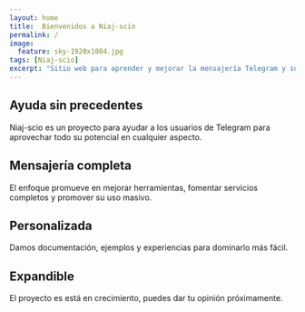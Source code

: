 ```yaml
---
layout: home
title:  Bienvenidos a Niaj-scio
permalink: /
image:
  feature: sky-1920x1004.jpg
tags: [Niaj-scio]
excerpt: "Sitio web para aprender y mejorar la mensajería Telegram y sus rumbos"
---
```


<div class="tiles">

<div class="tile">
  <h2 class="post-title">Ayuda sin precedentes</h2>
  <p class="post-excerpt">Niaj-scio es un proyecto para ayudar a los usuarios de Telegram para aprovechar todo su potencial en cualquier aspecto.</p>
</div><!-- /.tile -->

<div class="tile">
  <h2 class="post-title">Mensajería completa</h2>
  <p class="post-excerpt">El enfoque promueve en mejorar herramientas, fomentar servicios completos y promover su uso masivo.</p>
</div><!-- /.tile -->

<div class="tile">
  <h2 class="post-title">Personalizada</h2>
  <p class="post-excerpt">Damos documentación, ejemplos y experiencias para dominarlo más fácil.</p>
</div><!-- /.tile -->

<div class="tile">
  <h2 class="post-title">Expandible</h2>
  <p class="post-excerpt">El proyecto es está en crecimiento, puedes dar tu opinión próximamente.</p>
</div><!-- /.tile -->

</div><!-- /.tiles -->
